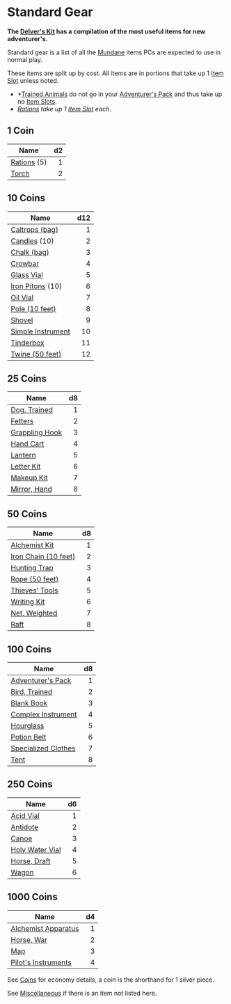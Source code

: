 # Standard Gear

**The [Delver's Kit](Delver's%20Kit.md) has a compilation of the most useful items for new adventurer's.**

Standard gear is a list of all the [Mundane](../Material%20Properties/Mundane%20Property.md) items PCs are expected to use in normal play.

These items are split up by cost. All items are in portions that take up 1 [Item Slot](../../Player%20Characters/Derived%20Statistics/Item%20Slots.md) unless noted.

- *[Trained Animals](Trained%20Animals.md) do not go in your [Adventurer's Pack](100%20Coins/Adventurer's%20Pack.md) and thus take up no [Item Slots](../../Player%20Characters/Derived%20Statistics/Item%20Slots.md).
- *[Rations](1%20Coin/Ration.md) take up 1 [Item Slot](../../Player%20Characters/Derived%20Statistics/Item%20Slots.md) each.*

## 1 Coin

| Name                                                             |  d2 |
| ---------------------------------------------------------------- | --: |
| [Rations](1%20Coin/Ration.md) (5) |   1 |
| [Torch](1%20Coin/Torch.md)        |   2 |

## 10 Coins

| Name                                                                                  | d12 |
| ------------------------------------------------------------------------------------- | --: |
| [Caltrops (bag)](10%20Coins/Caltrops%20(bag).md)       |   1 |
| [Candles](10%20Coins/Candle.md) (10)                   |   2 |
| [Chalk (bag)](10%20Coins/Chalk%20(bag).md)             |   3 |
| [Crowbar](10%20Coins/Crowbar.md)                       |   4 |
| [Glass Vial](10%20Coins/Glass%20Vial.md)               |   5 |
| [Iron Pitons](10%20Coins/Iron%20Piton.md) (10)         |   6 |
| [Oil Vial](10%20Coins/Oil%20Vial.md)                   |   7 |
| [Pole (10 feet)](10%20Coins/Pole%20(10%20feet).md)               |   8 |
| [Shovel](10%20Coins/Shovel.md)                         |   9 |
| [Simple Instrument](10%20Coins/Simple%20Instrument.md) |  10 |
| [Tinderbox](10%20Coins/Tinderbox.md)                   |  11 |
| [Twine (50 feet)](10%20Coins/Twine%20(50%20feet).md)             |  12 |

## 25 Coins

| Name                                                                            |  d8 |
| ------------------------------------------------------------------------------- | --: |
| [Dog, Trained](25%20Coins/Dog,%20Trained.md)     |   1 |
| [Fetters](25%20Coins/Fetters.md)                 |   2 |
| [Grappling Hook](25%20Coins/Grappling%20Hook.md) |   3 |
| [Hand Cart](25%20Coins/Hand%20Cart.md)           |   4 |
| [Lantern](25%20Coins/Lantern.md)                 |   5 |
| [Letter Kit](25%20Coins/Letter%20Kit.md)         |   6 |
| [Makeup Kit](25%20Coins/Makeup%20Kit.md)         |   7 |
| [Mirror, Hand](25%20Coins/Mirror,%20Hand.md)     |   8 |

## 50 Coins

| Name                                                                                  |  d8 |
| ------------------------------------------------------------------------------------- | --: |
| [Alchemist Kit](50%20Coins/Alchemist%20Kit.md)         |   1 |
| [Iron Chain (10 feet)](50%20Coins/Iron%20Chain%20(10%20feet).md) |   2 |
| [Hunting Trap](50%20Coins/Hunting%20Trap.md)           |   3 |
| [Rope (50 feet)](50%20Coins/Rope%20(50%20feet).md)               |   4 |
| [Thieves' Tools](50%20Coins/Thieves'%20Tools.md)       |   5 |
| [Writing Kit](50%20Coins/Writing%20Kit.md)             |   6 |
| [Net, Weighted](50%20Coins/Net,%20Weighted.md)         |   7 |
| [Raft](50%20Coins/Raft.md)                             |   8 |

## 100 Coins

| Name                                                                                       |  d8 |
| ------------------------------------------------------------------------------------------ | --: |
| [Adventurer's Pack](100%20Coins/Adventurer's%20Pack.md)     |   1 |
| [Bird, Trained](100%20Coins/Bird,%20Trained.md)             |   2 |
| [Blank Book](100%20Coins/Blank%20Book.md)                   |   3 |
| [Complex Instrument](100%20Coins/Complex%20Instrument.md)   |   4 |
| [Hourglass](100%20Coins/Hourglass.md)                       |   5 |
| [Potion Belt](100%20Coins/Potion%20Belt.md)                 |   6 |
| [Specialized Clothes](100%20Coins/Specialized%20Clothes.md) |   7 |
| [Tent](100%20Coins/Tent.md)                                 |   8 |

## 250 Coins

| Name                                                                                 |  d6 |
| ------------------------------------------------------------------------------------ | --: |
| [Acid Vial](250%20Coins/Acid%20Vial.md)               |   1 |
| [Antidote](250%20Coins/Antidote.md)                   |   2 |
| [Canoe](250%20Coins/Canoe.md)                         |   3 |
| [Holy Water Vial](250%20Coins/Holy%20Water%20Vial.md) |   4 |
| [Horse, Draft](250%20Coins/Horse,%20Draft.md)         |   5 |
| [Wagon](250%20Coins/Wagon.md)                         |   6 |

## 1000 Coins

| Name                                                                                        |  d4 |
| ------------------------------------------------------------------------------------------- | --: |
| [Alchemist Apparatus](1000%20Coins/Alchemist%20Apparatus.md) |   1 |
| [Horse, War](1000%20Coins/Horse,%20War.md)                   |   2 |
| [Map](1000%20Coins/Map.md)                                   |   3 |
| [Pilot's Instruments](1000%20Coins/Pilot's%20Instruments.md) |   4 |

See [Coins](../Economy/Coins.md) for economy details, a coin is the shorthand for 1 silver piece.

See [Miscellaneous](Miscellaneous.md) if there is an item not listed here.
